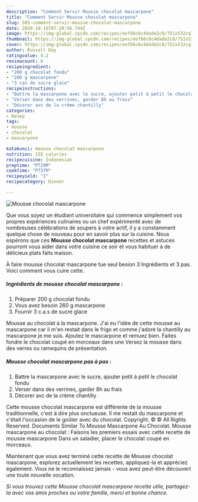 ```yaml
---
description: "Comment Servir Mousse chocolat mascarpone"
title: "Comment Servir Mousse chocolat mascarpone"
slug: 505-comment-servir-mousse-chocolat-mascarpone
date: 2020-10-16T07:20:56.744Z
image: https://img-global.cpcdn.com/recipes/eef66c6c4dade2c8/751x532cq70/mousse-chocolat-mascarpone-photo-principale-de-la-recette.jpg
thumbnail: https://img-global.cpcdn.com/recipes/eef66c6c4dade2c8/751x532cq70/mousse-chocolat-mascarpone-photo-principale-de-la-recette.jpg
cover: https://img-global.cpcdn.com/recipes/eef66c6c4dade2c8/751x532cq70/mousse-chocolat-mascarpone-photo-principale-de-la-recette.jpg
author: Russell Day
ratingvalue: 4.2
reviewcount: 6
recipeingredient:
- "200 g chocolat fondu"
- "260 g mascarpone"
- "3 cas de sucre glace"
recipeinstructions:
- "Battre la mascarpone avec le sucre, ajouter petit à petit le chocolat fondu"
- "Verser dans des verrines, garder 8h au frais"
- "Décorer avc de la crème chantilly"
categories:
- Resep
tags:
- mousse
- chocolat
- mascarpone

katakunci: mousse chocolat mascarpone 
nutrition: 155 calories
recipecuisine: Indonesian
preptime: "PT29M"
cooktime: "PT37M"
recipeyield: "3"
recipecategory: Dinner

---
```



![Mousse chocolat mascarpone](https://img-global.cpcdn.com/recipes/eef66c6c4dade2c8/751x532cq70/mousse-chocolat-mascarpone-photo-principale-de-la-recette.jpg)

Que vous soyez un étudiant universitaire qui commence simplement vos propres expériences culinaires ou un chef expérimenté avec de nombreuses célébrations de soupers à votre actif, il y a constamment quelque chose de nouveau pour en savoir plus sur la cuisine. Nous espérons que ces <strong> Mousse chocolat mascarpone </strong> recettes et astuces pourront vous aider dans votre cuisine ce soir et vous habituer à de délicieux plats faits maison.

<!--inarticleads1-->

À faire mousse chocolat mascarpone tue seul besion 3 Ingrédients et 3 pas. Voici comment vous cuire cette.

##### Ingrédients de mousse chocolat mascarpone :

1. Préparer 200 g chocolat fondu
1. Vous avez besoin 260 g mascarpone
1. Fournir 3 c.a.s de sucre glace


Mousse au chocolat à la mascarpone. J&#39;ai eu l&#39;idée de cette mousse au mascarpone car il m&#39;en restait dans le frigo et comme j&#39;adore la chantilly au mascarpone je me suis. Ajoutez le mascarpone et remuez bien. Faites fondre le chocolat coupé en morceaux dans une Versez la mousse dans des verres ou ramequins de présentation. 

<!--inarticleads2-->

##### Mousse chocolat mascarpone pas à pas :

1. Battre la mascarpone avec le sucre, ajouter petit à petit le chocolat fondu
1. Verser dans des verrines, garder 8h au frais
1. Décorer avc de la crème chantilly


Cette mousse chocolat mascarpone est différente de la mousse traditionnelle, c&#39;est à dire plus onctueuse. Il me restait du mascarpone et c&#39;était l&#39;occasion de le goûter avec du chocolat. Copyright. © © All Rights Reserved. Documents Similar To Mousse Mascarpone Au Chocolat. Mousse mascarpone au chocolat : Faisons les premiers essais avec cette recette de mousse mascarpone Dans un saladier, placer le chocolat coupé en morceaux. 

<!--inarticleads1-->

<p>
Maintenant que vous avez terminé cette recette de Mousse chocolat mascarpone, explorez actuellement les recettes, appliquez-la et appréciez également. Vous ne le reconnaissez jamais - vous avez peut-être découvert une toute nouvelle vocation.
</p>

<p>
<i>Si vous trouvez cette Mousse chocolat mascarpone recette utile, partagez-la avec vos amis proches ou votre famille, merci et bonne chance.</i>
</p>
